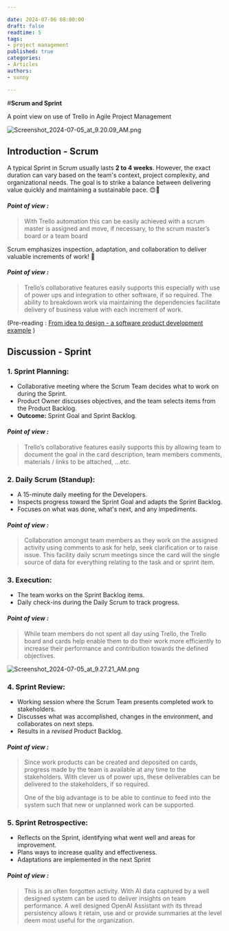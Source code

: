 ```yaml
---

date: 2024-07-06 08:00:00
draft: false
readtime: 5
tags:
- project management
published: true
categories:
- Articles
authors:
- sunny

---
```


#**Scrum and Sprint**

A point view on use of Trello in Agile Project Management

![Screenshot\_2024-07-05\_at\_9.20.09\_AM.png](https://trello.com/1/cards/668741b25b9c528d70efde8f/attachments/66874a7dd2c42081ca2e185d/download/Screenshot_2024-07-05_at_9.20.09_AM.png)

<!-- More -->

## Introduction - Scrum

A typical Sprint in Scrum usually lasts **2 to 4 weeks**. However, the exact duration can vary based on the team's context, project complexity, and organizational needs. The goal is to strike a balance between delivering value quickly and maintaining a sustainable pace. 😊🚀

#### _Point of view :_

> With Trello automation this can be easily achieved with a scrum master is assigned and move, if necessary, to the scrum master’s board or a team board

Scrum emphasizes inspection, adaptation, and collaboration to deliver valuable increments of work! 🚀

#### _Point of view :_

> Trello’s collaborative features easily supports this especially with use of power ups and integration to other software, if so required. The ability to breakdown work via maintaining the dependencies facilitate delivery of business value with each increment of work.

(Pre-reading : [From idea to design - a software product development example](https://milynnus-blog.onrender.com/#from-idea-to-design-a-software-product-development-example) )

## Discussion - Sprint

### **1. Sprint Planning**:

- Collaborative meeting where the Scrum Team decides what to work on during the Sprint.
- Product Owner discusses objectives, and the team selects items from the Product Backlog.
- **Outcome:** Sprint Goal and Sprint Backlog.

#### _Point of view :_

> Trello’s collaborative features easily supports this by allowing team to document the goal in the card description, team members comments, materials / links to be attached, …etc.

### **2. Daily Scrum (Standup)**:

- A 15-minute daily meeting for the Developers.
- Inspects progress toward the Sprint Goal and adapts the Sprint Backlog.
- Focuses on what was done, what's next, and any impediments.

#### _Point of view :_

> Collaboration amongst team members as they work on the assigned activity using comments to ask for help, seek clarification or to raise issue. This facility daily scrum meetings since the card will the single source of data for everything relating to the task and or sprint item.

### **3. Execution**:

- The team works on the Sprint Backlog items.
- Daily check-ins during the Daily Scrum to track progress.

#### _Point of view :_

> While team members do not spent all day using Trello, the Trello board and cards help enable them to do their work more efficiently to increase their performance and contribution towards the defined objectives.

![Screenshot\_2024-07-05\_at\_9.27.21\_AM.png](https://trello.com/1/cards/668741b25b9c528d70efde8f/attachments/66874c1ebf6a44311003e8bf/download/Screenshot_2024-07-05_at_9.27.21_AM.png)

### **4. Sprint Review**:

- Working session where the Scrum Team presents completed work to stakeholders.
- Discusses what was accomplished, changes in the environment, and collaborates on next steps.
- Results in a _revised_ Product Backlog.

#### _Point of view :_

> Since work products can be created and deposited on cards, progress made by the team is available at any time to the stakeholders. With clever us of power ups, these deliverables can be delivered to the stakeholders, if so required.
>
> One of the big advantage is to be able to continue to feed into the system such that new or unplanned work can be supported.

### **5. Sprint Retrospective**:

- Reflects on the Sprint, identifying what went well and areas for improvement.
- Plans ways to increase quality and effectiveness.
- Adaptations are implemented in the next Sprint

#### _Point of view :_

> This is an often forgotten activity. With AI data captured by a well designed system can be used to deliver insights on team performance. A well designed OpenAI Assistant with its thread persistency allows it retain, use and or provide summaries at the level deem most useful for the organization.